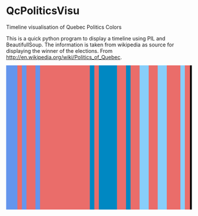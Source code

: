 QcPoliticsVisu
==============

Timeline visualisation of Quebec Politics Colors


This is a quick python program to display a timeline using PIL and BeautifullSoup.
The information is taken from wikipedia as source for displaying the winner of the elections.
From http://en.wikipedia.org/wiki/Politics_of_Quebec.


![Elections Timeline](https://github.com/stevenaubertin/QcPoliticsVisu/blob/master/timeline.gif)
